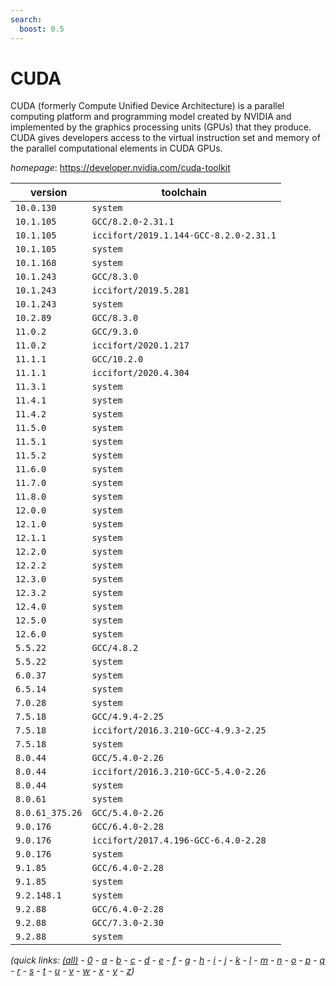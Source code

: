 ```yaml
---
search:
  boost: 0.5
---
```

# CUDA

CUDA (formerly Compute Unified Device Architecture) is a parallel  computing platform and programming model created by NVIDIA and implemented by the  graphics processing units (GPUs) that they produce. CUDA gives developers access  to the virtual instruction set and memory of the parallel computational elements in CUDA GPUs.

*homepage*: <https://developer.nvidia.com/cuda-toolkit>

version | toolchain
--------|----------
``10.0.130`` | ``system``
``10.1.105`` | ``GCC/8.2.0-2.31.1``
``10.1.105`` | ``iccifort/2019.1.144-GCC-8.2.0-2.31.1``
``10.1.105`` | ``system``
``10.1.168`` | ``system``
``10.1.243`` | ``GCC/8.3.0``
``10.1.243`` | ``iccifort/2019.5.281``
``10.1.243`` | ``system``
``10.2.89`` | ``GCC/8.3.0``
``11.0.2`` | ``GCC/9.3.0``
``11.0.2`` | ``iccifort/2020.1.217``
``11.1.1`` | ``GCC/10.2.0``
``11.1.1`` | ``iccifort/2020.4.304``
``11.3.1`` | ``system``
``11.4.1`` | ``system``
``11.4.2`` | ``system``
``11.5.0`` | ``system``
``11.5.1`` | ``system``
``11.5.2`` | ``system``
``11.6.0`` | ``system``
``11.7.0`` | ``system``
``11.8.0`` | ``system``
``12.0.0`` | ``system``
``12.1.0`` | ``system``
``12.1.1`` | ``system``
``12.2.0`` | ``system``
``12.2.2`` | ``system``
``12.3.0`` | ``system``
``12.3.2`` | ``system``
``12.4.0`` | ``system``
``12.5.0`` | ``system``
``12.6.0`` | ``system``
``5.5.22`` | ``GCC/4.8.2``
``5.5.22`` | ``system``
``6.0.37`` | ``system``
``6.5.14`` | ``system``
``7.0.28`` | ``system``
``7.5.18`` | ``GCC/4.9.4-2.25``
``7.5.18`` | ``iccifort/2016.3.210-GCC-4.9.3-2.25``
``7.5.18`` | ``system``
``8.0.44`` | ``GCC/5.4.0-2.26``
``8.0.44`` | ``iccifort/2016.3.210-GCC-5.4.0-2.26``
``8.0.44`` | ``system``
``8.0.61`` | ``system``
``8.0.61_375.26`` | ``GCC/5.4.0-2.26``
``9.0.176`` | ``GCC/6.4.0-2.28``
``9.0.176`` | ``iccifort/2017.4.196-GCC-6.4.0-2.28``
``9.0.176`` | ``system``
``9.1.85`` | ``GCC/6.4.0-2.28``
``9.1.85`` | ``system``
``9.2.148.1`` | ``system``
``9.2.88`` | ``GCC/6.4.0-2.28``
``9.2.88`` | ``GCC/7.3.0-2.30``
``9.2.88`` | ``system``


*(quick links: [(all)](../index.md) - [0](../0/index.md) - [a](../a/index.md) - [b](../b/index.md) - [c](../c/index.md) - [d](../d/index.md) - [e](../e/index.md) - [f](../f/index.md) - [g](../g/index.md) - [h](../h/index.md) - [i](../i/index.md) - [j](../j/index.md) - [k](../k/index.md) - [l](../l/index.md) - [m](../m/index.md) - [n](../n/index.md) - [o](../o/index.md) - [p](../p/index.md) - [q](../q/index.md) - [r](../r/index.md) - [s](../s/index.md) - [t](../t/index.md) - [u](../u/index.md) - [v](../v/index.md) - [w](../w/index.md) - [x](../x/index.md) - [y](../y/index.md) - [z](../z/index.md))*

